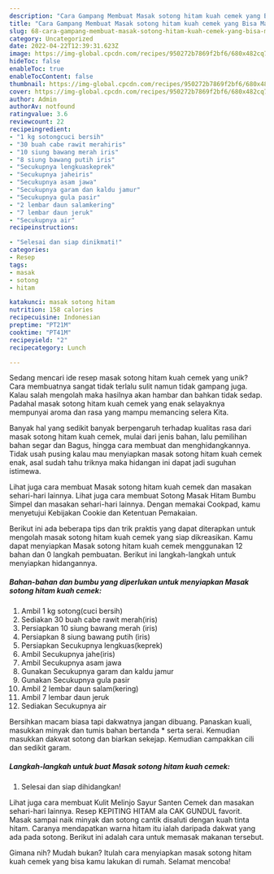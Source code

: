 ```yaml
---
description: "Cara Gampang Membuat Masak sotong hitam kuah cemek yang Bisa Manjain Lidah"
title: "Cara Gampang Membuat Masak sotong hitam kuah cemek yang Bisa Manjain Lidah"
slug: 68-cara-gampang-membuat-masak-sotong-hitam-kuah-cemek-yang-bisa-manjain-lidah
category: Uncategorized
date: 2022-04-22T12:39:31.623Z
image: https://img-global.cpcdn.com/recipes/950272b7869f2bf6/680x482cq70/masak-sotong-hitam-kuah-cemek-foto-resep-utama.jpg
hideToc: false
enableToc: true
enableTocContent: false
thumbnail: https://img-global.cpcdn.com/recipes/950272b7869f2bf6/680x482cq70/masak-sotong-hitam-kuah-cemek-foto-resep-utama.jpg
cover: https://img-global.cpcdn.com/recipes/950272b7869f2bf6/680x482cq70/masak-sotong-hitam-kuah-cemek-foto-resep-utama.jpg
author: Admin
authorAv: notfound
ratingvalue: 3.6
reviewcount: 22
recipeingredient:
- "1 kg sotongcuci bersih"
- "30 buah cabe rawit merahiris"
- "10 siung bawang merah iris"
- "8 siung bawang putih iris"
- "Secukupnya lengkuaskeprek"
- "Secukupnya jaheiris"
- "Secukupnya asam jawa"
- "Secukupnya garam dan kaldu jamur"
- "Secukupnya gula pasir"
- "2 lembar daun salamkering"
- "7 lembar daun jeruk"
- "Secukupnya air"
recipeinstructions:

- "Selesai dan siap dinikmati!"
categories:
- Resep
tags:
- masak
- sotong
- hitam

katakunci: masak sotong hitam 
nutrition: 158 calories
recipecuisine: Indonesian
preptime: "PT21M"
cooktime: "PT41M"
recipeyield: "2"
recipecategory: Lunch

---
```





Sedang mencari ide resep masak sotong hitam kuah cemek yang unik? Cara membuatnya sangat tidak terlalu sulit namun tidak gampang juga. Kalau salah mengolah maka hasilnya akan hambar dan bahkan tidak sedap. Padahal masak sotong hitam kuah cemek yang enak selayaknya mempunyai aroma dan rasa yang mampu memancing selera Kita.





Banyak hal yang sedikit banyak berpengaruh terhadap kualitas rasa dari masak sotong hitam kuah cemek, mulai dari jenis bahan, lalu pemilihan bahan segar dan Bagus, hingga cara membuat dan menghidangkannya. Tidak usah pusing kalau mau menyiapkan masak sotong hitam kuah cemek enak,      asal sudah tahu triknya maka hidangan ini dapat jadi suguhan istimewa.














Lihat juga cara membuat Masak sotong hitam kuah cemek dan masakan sehari-hari lainnya. Lihat juga cara membuat Sotong Masak Hitam Bumbu Simpel dan masakan sehari-hari lainnya. Dengan memakai Cookpad, kamu menyetujui Kebijakan Cookie dan Ketentuan Pemakaian.






Berikut ini ada beberapa tips dan trik praktis yang dapat diterapkan untuk mengolah masak sotong hitam kuah cemek yang siap dikreasikan. Kamu dapat menyiapkan Masak sotong hitam kuah cemek menggunakan 12 bahan dan 0 langkah pembuatan. Berikut ini langkah-langkah untuk menyiapkan hidangannya.

<!--inarticleads1-->

##### Bahan-bahan dan bumbu yang diperlukan untuk menyiapkan Masak sotong hitam kuah cemek:

1. Ambil 1 kg sotong(cuci bersih)
1. Sediakan 30 buah cabe rawit merah(iris)
1. Persiapkan 10 siung bawang merah (iris)
1. Persiapkan 8 siung bawang putih (iris)
1. Persiapkan Secukupnya lengkuas(keprek)
1. Ambil Secukupnya jahe(iris)
1. Ambil Secukupnya asam jawa
1. Gunakan Secukupnya garam dan kaldu jamur
1. Gunakan Secukupnya gula pasir
1. Ambil 2 lembar daun salam(kering)
1. Ambil 7 lembar daun jeruk
1. Sediakan Secukupnya air


Bersihkan macam biasa tapi dakwatnya jangan dibuang. Panaskan kuali, masukkan minyak dan tumis bahan bertanda * serta serai. Kemudian masukkan dakwat sotong dan biarkan sekejap. Kemudian campakkan cili dan sedikit garam. 

<!--inarticleads2-->

##### Langkah-langkah untuk buat Masak sotong hitam kuah cemek:


1. Selesai dan siap dihidangkan!

Lihat juga cara membuat Kulit Melinjo Sayur Santen Cemek dan masakan sehari-hari lainnya. Resep KEPITING HITAM ala CAK GUNDUL favorit. Masak sampai naik minyak dan sotong cantik disaluti dengan kuah tinta hitam. Caranya mendapatkan warna hitam itu ialah daripada dakwat yang ada pada sotong. Berikut ini adalah cara untuk memasak makanan tersebut. 

Gimana nih? Mudah bukan? Itulah cara menyiapkan masak sotong hitam kuah cemek yang bisa kamu lakukan di rumah. Selamat mencoba!
